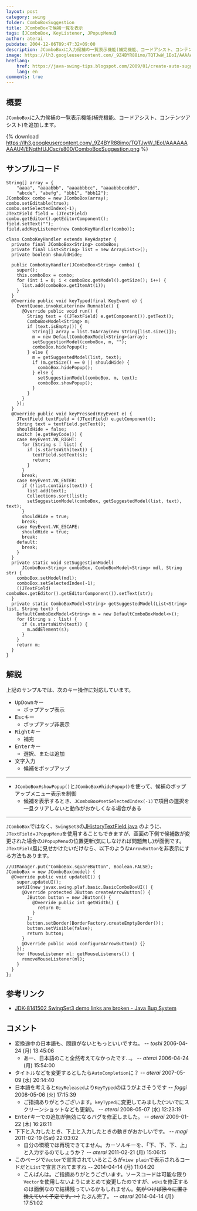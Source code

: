 ```yaml
---
layout: post
category: swing
folder: ComboBoxSuggestion
title: JComboBoxで候補一覧を表示
tags: [JComboBox, KeyListener, JPopupMenu]
author: aterai
pubdate: 2004-12-06T09:47:32+09:00
description: JComboBoxに入力候補の一覧表示機能(補完機能、コードアシスト、コンテンツアシスト)を追加します。
image: https://lh3.googleusercontent.com/_9Z4BYR88imo/TQTJwW_1EoI/AAAAAAAAAU4/ENqthfUJCsc/s800/ComboBoxSuggestion.png
hreflang:
    href: https://java-swing-tips.blogspot.com/2009/01/create-auto-suggest-jcombobox.html
    lang: en
comments: true
---
```

## 概要
`JComboBox`に入力候補の一覧表示機能(補完機能、コードアシスト、コンテンツアシスト)を追加します。

{% download https://lh3.googleusercontent.com/_9Z4BYR88imo/TQTJwW_1EoI/AAAAAAAAAU4/ENqthfUJCsc/s800/ComboBoxSuggestion.png %}

## サンプルコード
<pre class="prettyprint"><code>String[] array = {
    "aaaa", "aaaabbb", "aaaabbbcc", "aaaabbbccddd",
    "abcde", "abefg", "bbb1", "bbb12"};
JComboBox combo = new JComboBox(array);
combo.setEditable(true);
combo.setSelectedIndex(-1);
JTextField field = (JTextField) combo.getEditor().getEditorComponent();
field.setText("");
field.addKeyListener(new ComboKeyHandler(combo));
</code></pre>

<pre class="prettyprint"><code>class ComboKeyHandler extends KeyAdapter {
  private final JComboBox&lt;String&gt; comboBox;
  private final List&lt;String&gt; list = new ArrayList&lt;&gt;();
  private boolean shouldHide;

  public ComboKeyHandler(JComboBox&lt;String&gt; combo) {
    super();
    this.comboBox = combo;
    for (int i = 0; i &lt; comboBox.getModel().getSize(); i++) {
      list.add(comboBox.getItemAt(i));
    }
  }
  @Override public void keyTyped(final KeyEvent e) {
    EventQueue.invokeLater(new Runnable() {
      @Override public void run() {
        String text = ((JTextField) e.getComponent()).getText();
        ComboBoxModel&lt;String&gt; m;
        if (text.isEmpty()) {
          String[] array = list.toArray(new String[list.size()]);
          m = new DefaultComboBoxModel&lt;String&gt;(array);
          setSuggestionModel(comboBox, m, "");
          comboBox.hidePopup();
        } else {
          m = getSuggestedModel(list, text);
          if (m.getSize() == 0 || shouldHide) {
            comboBox.hidePopup();
          } else {
            setSuggestionModel(comboBox, m, text);
            comboBox.showPopup();
          }
        }
      }
    });
  }
  @Override public void keyPressed(KeyEvent e) {
    JTextField textField = (JTextField) e.getComponent();
    String text = textField.getText();
    shouldHide = false;
    switch (e.getKeyCode()) {
    case KeyEvent.VK_RIGHT:
      for (String s : list) {
        if (s.startsWith(text)) {
          textField.setText(s);
          return;
        }
      }
      break;
    case KeyEvent.VK_ENTER:
      if (!list.contains(text)) {
        list.add(text);
        Collections.sort(list);
        setSuggestionModel(comboBox, getSuggestedModel(list, text), text);
      }
      shouldHide = true;
      break;
    case KeyEvent.VK_ESCAPE:
      shouldHide = true;
      break;
    default:
      break;
    }
  }
  private static void setSuggestionModel(
      JComboBox&lt;String&gt; comboBox, ComboBoxModel&lt;String&gt; mdl, String str) {
    comboBox.setModel(mdl);
    comboBox.setSelectedIndex(-1);
    ((JTextField) comboBox.getEditor().getEditorComponent()).setText(str);
  }
  private static ComboBoxModel&lt;String&gt; getSuggestedModel(List&lt;String&gt; list, String text) {
    DefaultComboBoxModel&lt;String&gt; m = new DefaultComboBoxModel&lt;&gt;();
    for (String s : list) {
      if (s.startsWith(text)) {
        m.addElement(s);
      }
    }
    return m;
  }
}
</code></pre>

## 解説
上記のサンプルでは、次のキー操作に対応しています。

- <kbd>Up</kbd><kbd>Down</kbd>キー
    - ポップアップ表示
- <kbd>Esc</kbd>キー
    - ポップアップ非表示
- <kbd>Right</kbd>キー
    - 補完
- <kbd>Enter</kbd>キー
    - 選択、または追加
- 文字入力
    - 候補をポップアップ

<!-- dummy comment line for breaking list -->

- - - -
- `JComboBox#showPopup()`と`JComboBox#hidePopup()`を使って、候補のポップアップメニュー表示を制御
    - 候補を表示するとき、`JComboBox#setSelectedIndex(-1)`で項目の選択を一旦クリアしないと動作がおかしくなる場合がある

<!-- dummy comment line for breaking list -->

- - - -
`JComboBox`ではなく、`SwingSet3`の[JHistoryTextField.java](http://java.net/projects/swingset3/sources/svn/content/trunk/SwingSet3/src/com/sun/swingset3/demos/textfield/JHistoryTextField.java) のように、`JTextField`+`JPopupMenu`を使用することもできますが、画面の下側で候補数が変更された場合の`JPopupMenu`の位置更新(気にしなければ問題無し)が面倒です。`JTextField`風に見せかけたいだけなら、以下のような`ArrowButton`を非表示にする方法もあります。

<pre class="prettyprint"><code>//UIManager.put("ComboBox.squareButton", Boolean.FALSE);
JComboBox = new JComboBox(model) {
  @Override public void updateUI() {
    super.updateUI();
    setUI(new javax.swing.plaf.basic.BasicComboBoxUI() {
      @Override protected JButton createArrowButton() {
        JButton button = new JButton() {
          @Override public int getWidth() {
            return 0;
          }
        };
        button.setBorder(BorderFactory.createEmptyBorder());
        button.setVisible(false);
        return button;
      }
      @Override public void configureArrowButton() {}
    });
    for (MouseListener ml: getMouseListeners()) {
      removeMouseListener(ml);
    }
  }
};
</code></pre>

## 参考リンク
- [JDK-8141502 SwingSet3 demo links are broken - Java Bug System](https://bugs.openjdk.java.net/browse/JDK-8141502)

<!-- dummy comment line for breaking list -->

## コメント
- 変換途中の日本語も、問題がないともっといいですね。 -- *toshi* 2006-04-24 (月) 13:45:06
    - あー、日本語のこと全然考えてなかったです…。 -- *aterai* 2006-04-24 (月) 15:54:00
- タイトルなどを変更するとしたら`AutoCompletion`に？ -- *aterai* 2007-05-09 (水) 20:14:40
- 日本語を考えると`KeyReleased`より`KeyTyped`のほうがよさそうです -- *foggi* 2008-05-06 (火) 17:15:39
    - ご指摘ありがとうございます。`keyTyped`に変更してみました(ついでにスクリーンショットなども更新)。 -- *aterai* 2008-05-07 (水) 12:23:19
- <kbd>Enter</kbd>キーでの追加が無効になるバグを修正しました。 -- *aterai* 2009-01-22 (木) 16:26:11
- 下下と入力したとき、下上と入力したときの動きがおかしいです。 -- *magi* 2011-02-19 (Sat) 22:03:02
    - 自分の環境では再現できてません。カーソルキーを、「下、下、下、上」と入力するのでしょうか？ -- *aterai* 2011-02-21 (月) 15:06:15
- このページで`Vector`で宣言されているところが`view plain`で表示されるコードだと`List`で宣言されてますね --  2014-04-14 (月) 11:04:20
    - こんばんは。ご指摘ありがとうございます。ソースコードは可能な限り`Vector`を使用しないようにまとめて変更したのですが、`wiki`を修正するのは面倒なので結構残っているかもしれません。~~気がつけば徐々に置き換えていく予定です。:-)~~ たぶん完了。 -- *aterai* 2014-04-14 (月) 17:51:02

<!-- dummy comment line for breaking list -->
